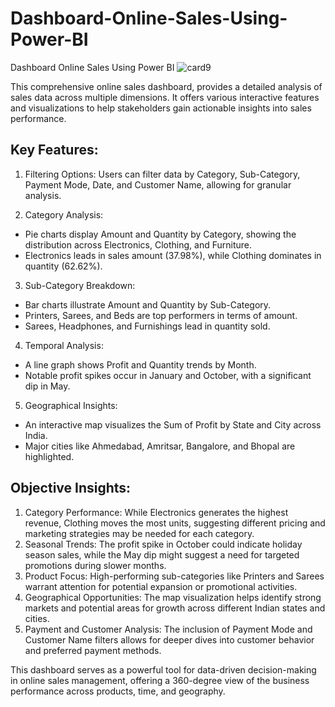 # Dashboard-Online-Sales-Using-Power-BI
Dashboard Online Sales Using Power BI
![card9](https://github.com/user-attachments/assets/0cff56f1-d630-4f17-926f-544263e9df3e)

This comprehensive online sales dashboard, provides a detailed analysis of sales data across multiple dimensions. It offers various interactive features and visualizations to help stakeholders gain actionable insights into sales performance.

## Key Features:

1. Filtering Options: Users can filter data by Category, Sub-Category, Payment Mode, Date, and Customer Name, allowing for granular analysis.

2. Category Analysis:
* Pie charts display Amount and Quantity by Category, showing the distribution across Electronics, Clothing, and Furniture.
* Electronics leads in sales amount (37.98%), while Clothing dominates in quantity (62.62%).

3. Sub-Category Breakdown:
* Bar charts illustrate Amount and Quantity by Sub-Category.
* Printers, Sarees, and Beds are top performers in terms of amount.
* Sarees, Headphones, and Furnishings lead in quantity sold.

4. Temporal Analysis:
* A line graph shows Profit and Quantity trends by Month.
* Notable profit spikes occur in January and October, with a significant dip in May.

5. Geographical Insights:
* An interactive map visualizes the Sum of Profit by State and City across India.
* Major cities like Ahmedabad, Amritsar, Bangalore, and Bhopal are highlighted.

## Objective Insights:

1. Category Performance: While Electronics generates the highest revenue, Clothing moves the most units, suggesting different pricing and marketing strategies may be needed for each category.
2. Seasonal Trends: The profit spike in October could indicate holiday season sales, while the May dip might suggest a need for targeted promotions during slower months.
3. Product Focus: High-performing sub-categories like Printers and Sarees warrant attention for potential expansion or promotional activities.
4. Geographical Opportunities: The map visualization helps identify strong markets and potential areas for growth across different Indian states and cities.
5. Payment and Customer Analysis: The inclusion of Payment Mode and Customer Name filters allows for deeper dives into customer behavior and preferred payment methods.

This dashboard serves as a powerful tool for data-driven decision-making in online sales management, offering a 360-degree view of the business performance across products, time, and geography.
